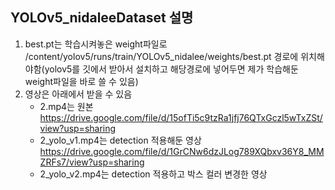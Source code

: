 ## YOLOv5_nidaleeDataset 설명
 1. best.pt는 학습시켜놓은 weight파일로 /content/yolov5/runs/train/YOLOv5_nidalee/weights/best.pt 경로에 위치해야함(yolov5를 깃에서 받아서 설치하고 해당경로에 넣어두면 제가 학습해둔 weight파일을 바로 쓸 수 있음)
 2. 영상은 아래에서 받을 수 있음
     - 2.mp4는 원본 https://drive.google.com/file/d/15ofTi5c9tzRa1jfj76QTxGczl5wTxZSt/view?usp=sharing
     - 2_yolo_v1.mp4는 detection 적용해둔 영상 https://drive.google.com/file/d/1GrCNw6dzJLog789XQbxv36Y8_MMZRFs7/view?usp=sharing
     - 2_yolo_v2.mp4는 detection 적용하고 박스 컬러 변경한 영상

